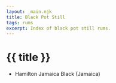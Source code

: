 ```yaml
---
layout: _main.njk
title: Black Pot Still
tags: rums
excerpt: Index of black pot still rums.
---
```

<!-- markdownlint-disable MD025 -->
# {{ title }}
<!-- markdownlint-enable MD025 -->

<div class="index">

* Hamilton Jamaica Black (Jamaica)

</div>
